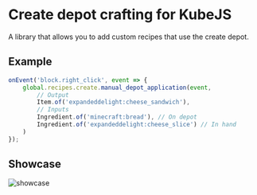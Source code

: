 # Create depot crafting for KubeJS

A library that allows you to add custom recipes that use the create depot.

## Example

```js
onEvent('block.right_click', event => {
    global.recipes.create.manual_depot_application(event,
        // Output
        Item.of('expandeddelight:cheese_sandwich'),
        // Inputs
        Ingredient.of('minecraft:bread'), // On depot
        Ingredient.of('expandeddelight:cheese_slice') // In hand
    )
});
```

## Showcase

![showcase](https://cdn.discordapp.com/attachments/1050127905822355467/1050127906220810271/example.gif)
